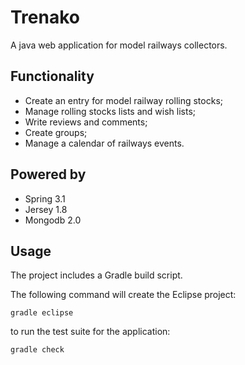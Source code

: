 Trenako
======

A java web application for model railways collectors.

Functionality
-----------

* Create an entry for model railway rolling stocks;
* Manage rolling stocks lists and wish lists;
* Write reviews and comments;
* Create groups;
* Manage a calendar of railways events.

Powered by
----------

* Spring 3.1
* Jersey 1.8
* Mongodb 2.0

Usage
-----

The project includes a Gradle build script. 

The following command will create the Eclipse project:

    gradle eclipse

to run the test suite for the application:

    gradle check

